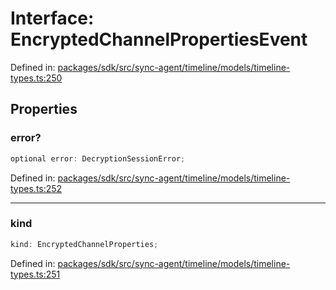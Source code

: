 # Interface: EncryptedChannelPropertiesEvent

Defined in: [packages/sdk/src/sync-agent/timeline/models/timeline-types.ts:250](https://github.com/towns-protocol/towns/blob/0db1fd0ac7258e8db8cedfb6183e8eade8284fa1/packages/sdk/src/sync-agent/timeline/models/timeline-types.ts#L250)

## Properties

### error?

```ts
optional error: DecryptionSessionError;
```

Defined in: [packages/sdk/src/sync-agent/timeline/models/timeline-types.ts:252](https://github.com/towns-protocol/towns/blob/0db1fd0ac7258e8db8cedfb6183e8eade8284fa1/packages/sdk/src/sync-agent/timeline/models/timeline-types.ts#L252)

***

### kind

```ts
kind: EncryptedChannelProperties;
```

Defined in: [packages/sdk/src/sync-agent/timeline/models/timeline-types.ts:251](https://github.com/towns-protocol/towns/blob/0db1fd0ac7258e8db8cedfb6183e8eade8284fa1/packages/sdk/src/sync-agent/timeline/models/timeline-types.ts#L251)
